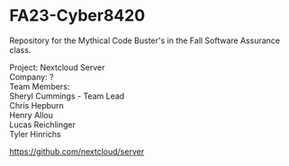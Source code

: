 # FA23-Cyber8420
 Repository for the Mythical Code Buster's in the Fall Software Assurance class.
 
 Project: Nextcloud Server  
 Company: ?  
 Team Members:  
  Sheryl Cummings - Team Lead  
  Chris Hepburn  
  Henry Allou  
  Lucas Reichlinger  
  Tyler Hinrichs

https://github.com/nextcloud/server
